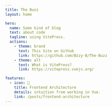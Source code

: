 ```yaml
---
title: The Buzz
layout: home

hero:
  name: Some kind of blog
  text: about code
  tagline: using VitePress.
  actions:
    - theme: brand
      text: This Site on Github
      link: https://github.com/Bzzy-B/The-Buzz
    - theme: alt
      text: What is VitePress?
      link: https://vitepress.vuejs.org/

features:
  - icon: 🌄
    title: Frontend Architecture
    details: intuition from working in Vue.
    link: /posts/frontend-architecture
---
```

